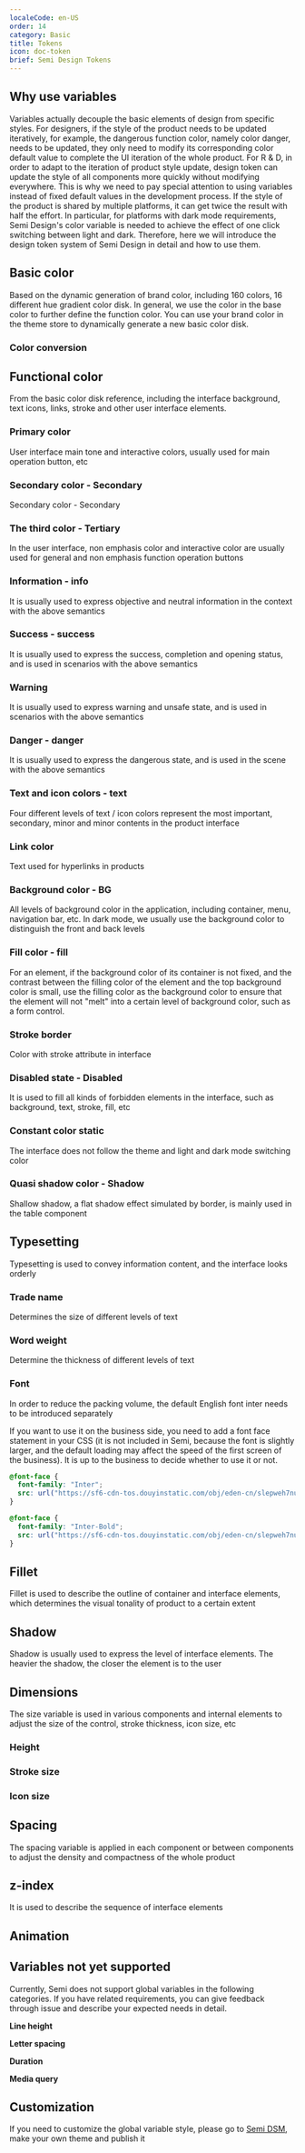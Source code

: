 ```yaml
---
localeCode: en-US
order: 14
category: Basic
title: Tokens 
icon: doc-token
brief: Semi Design Tokens
---
```


<JumpToToken/>

## Why use variables

Variables actually decouple the basic elements of design from specific styles.
For designers, if the style of the product needs to be updated iteratively, for example, the dangerous function color, namely color danger, needs to be updated, they only need to modify its corresponding color default value to complete the UI iteration of the whole product.
For R &amp; D, in order to adapt to the iteration of product style update, design token can update the style of all components more quickly without modifying everywhere. This is why we need to pay special attention to using variables instead of fixed default values in the development process. If the style of the product is shared by multiple platforms, it can get twice the result with half the effort.
In particular, for platforms with dark mode requirements, Semi Design's color variable is needed to achieve the effect of one click switching between light and dark. Therefore, here we will introduce the design token system of Semi Design in detail and how to use them.

## Basic color

Based on the dynamic generation of brand color, including 160 colors, 16 different hue gradient color disk. In general, we use the color in the base color to further define the function color. You can use your brand color in the theme store to dynamically generate a new basic color disk.
<FullPalette/>

### Color conversion

<ColorConverter/>

## Functional color

From the basic color disk reference, including the interface background, text icons, links, stroke and other user interface elements.

### Primary color

User interface main tone and interactive colors, usually used for main operation button, etc

<DesignToken componentName='global' reg={/color-primary/}/>

### Secondary color - Secondary

Secondary color - Secondary

<DesignToken componentName='global' reg={/color-secondary/}/>

### The third color - Tertiary

In the user interface, non emphasis color and interactive color are usually used for general and non emphasis function operation buttons

<DesignToken componentName='global' reg={/color-tertiary/}/>

### Information - info

It is usually used to express objective and neutral information in the context with the above semantics

<DesignToken componentName='global' reg={/color-info/}/>

### Success - success

It is usually used to express the success, completion and opening status, and is used in scenarios with the above semantics

<DesignToken componentName='global' reg={/color-success/}/>

### Warning

It is usually used to express warning and unsafe state, and is used in scenarios with the above semantics

<DesignToken componentName='global' reg={/color-warning/}/>

### Danger - danger

It is usually used to express the dangerous state, and is used in the scene with the above semantics

<DesignToken componentName='global' reg={/color-danger/}/>

### Text and icon colors - text

Four different levels of text / icon colors represent the most important, secondary, minor and minor contents in the product interface

<DesignToken componentName='global' reg={/color-text/}/>

### Link color

Text used for hyperlinks in products

<DesignToken componentName='global' reg={/color-link/}/>

### Background color - BG

All levels of background color in the application, including container, menu, navigation bar, etc. In dark mode, we usually use the background color to distinguish the front and back levels

<DesignToken componentName='global' reg={/color-bg/}/>

### Fill color - fill

For an element, if the background color of its container is not fixed, and the contrast between the filling color of the element and the top background color is small, use the filling color as the background color to ensure that the element will not "melt" into a certain level of background color, such as a form control.

<DesignToken componentName='global' reg={/color-fill/}/>

### Stroke border

Color with stroke attribute in interface

<DesignToken componentName='global' reg={/color-border/}/>

### Disabled state - Disabled

It is used to fill all kinds of forbidden elements in the interface, such as background, text, stroke, fill, etc

<DesignToken componentName='global' reg={/color-disabled/}/>

### Constant color static

The interface does not follow the theme and light and dark mode switching color

<DesignToken componentName='global' reg={/((--semi-black)|(--semi-white))$/}/>

### Quasi shadow color - Shadow

Shallow shadow, a flat shadow effect simulated by border, is mainly used in the table component

<DesignToken componentName='global' reg={/^--semi-color-shadow$/}/>

## Typesetting

Typesetting is used to convey information content, and the interface looks orderly

### Trade name

Determines the size of different levels of text

<DesignToken componentName='global' reg={/font-size/}/>

### Word weight

Determine the thickness of different levels of text

<DesignToken componentName='global' reg={/font-weight/}/>

### Font

In order to reduce the packing volume, the default English font inter needs to be introduced separately

If you want to use it on the business side, you need to add a font face statement in your CSS (it is not included in Semi, because the font is slightly larger, and the default loading may affect the speed of the first screen of the business). It is up to the business to decide whether to use it or not.

```css
@font-face {
  font-family: "Inter";
  src: url("https://sf6-cdn-tos.douyinstatic.com/obj/eden-cn/slepweh7nupqpognuhbo/Inter-Regular.ttf") format("ttf");
}

@font-face {
  font-family: "Inter-Bold";
  src: url("https://sf6-cdn-tos.douyinstatic.com/obj/eden-cn/slepweh7nupqpognuhbo/Inter-Bold.ttf") format("ttf");
}

```


<DesignToken componentName='global' reg={/font-family/}/>

## Fillet

Fillet is used to describe the outline of container and interface elements, which determines the visual tonality of product to a certain extent

<DesignToken componentName='global' reg={/border-radius/}/>

## Shadow

Shadow is usually used to express the level of interface elements. The heavier the shadow, the closer the element is to the user

<DesignToken componentName='global' reg={/\$shadow/}/>

## Dimensions

The size variable is used in various components and internal elements to adjust the size of the control, stroke thickness, icon size, etc

### Height

<DesignToken componentName='global' reg={/\height-control/}/>

### Stroke size

<DesignToken componentName='global' reg={/\$border-thickness/}/>

### Icon size

<DesignToken componentName='global' reg={/\$width-icon/}/>

## Spacing

The spacing variable is applied in each component or between components to adjust the density and compactness of the whole product

<DesignToken componentName='global' reg={/(spacing-)|(width-base)|(loose)/}/>

## z-index

It is used to describe the sequence of interface elements

<DesignToken componentName='global' reg={/z-/}/>

## Animation

<DesignToken componentName="global" isAnimation={true} />

## Variables not yet supported

Currently, Semi does not support global variables in the following categories. If you have related requirements, you can give feedback through issue and describe your expected needs in detail.

**Line height**

**Letter spacing**

**Duration**

**Media query**

## Customization
If you need to customize the global variable style, please go to [Semi DSM](https://semi.design/dsm), make your own theme and publish it
